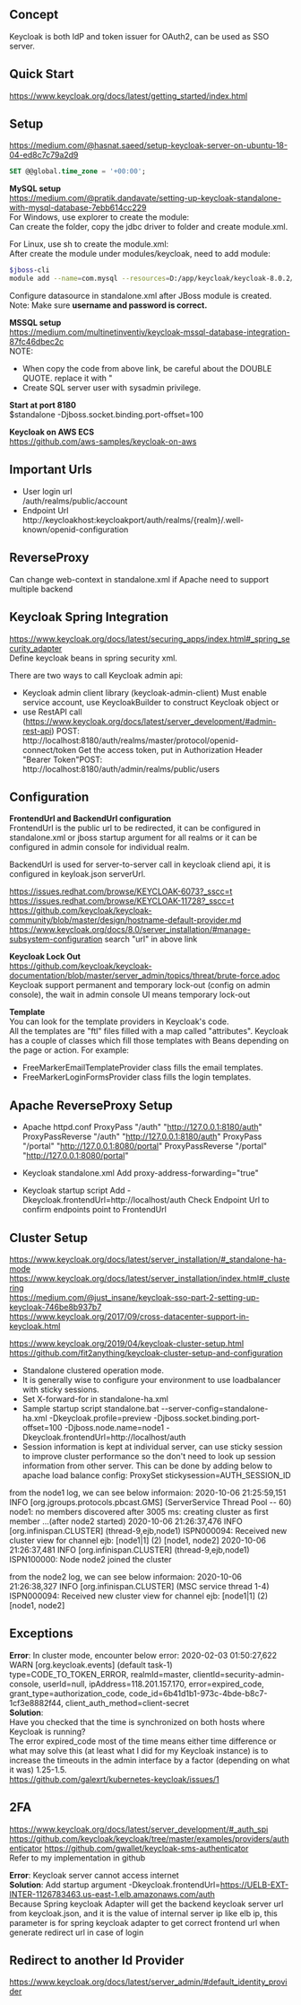 ## Concept
Keycloak is both IdP and token issuer for OAuth2, can be used as SSO server.

## Quick Start
https://www.keycloak.org/docs/latest/getting_started/index.html

## Setup
https://medium.com/@hasnat.saeed/setup-keycloak-server-on-ubuntu-18-04-ed8c7c79a2d9

```sql
SET @@global.time_zone = '+00:00';
```
**MySQL setup**  
https://medium.com/@pratik.dandavate/setting-up-keycloak-standalone-with-mysql-database-7ebb614cc229  
For Windows, use explorer to create the module:  
Can create the folder, copy the jdbc driver to folder and create module.xml.  

For Linux, use sh to create the module.xml:  
After create the module under modules/keycloak, need to add module:  
```sh
$jboss-cli
module add --name=com.mysql --resources=D:/app/keycloak/keycloak-8.0.2/modules/system/layers/keycloak/com/mysql/main/mysql-connector-java-8.0.21.jar --dependencies=javax.api,javax.transaction.api
```

Configure datasource in standalone.xml after JBoss module is created.  
Note: Make sure **username and password is correct.**

**MSSQL setup**  
https://medium.com/multinetinventiv/keycloak-mssql-database-integration-87fc46dbec2c  
NOTE:  
- When copy the code from above link, be careful about the DOUBLE QUOTE. replace it with "  
- Create SQL server user with sysadmin privilege.  

**Start at port 8180**  
$standalone -Djboss.socket.binding.port-offset=100

**Keycloak on AWS ECS**  
https://github.com/aws-samples/keycloak-on-aws

## Important Urls  
- User login url  
/auth/realms/public/account  
- Endpoint Url  
http://keycloakhost:keycloakport/auth/realms/{realm}/.well-known/openid-configuration   

## ReverseProxy
Can change web-context in standalone.xml if Apache need to support multiple backend  

## Keycloak Spring Integration
https://www.keycloak.org/docs/latest/securing_apps/index.html#_spring_security_adapter  
Define keycloak beans in spring security xml.  

There are two ways to call Keycloak admin api:
- Keycloak admin client library (keycloak-admin-client)
Must enable service account, use KeycloakBuilder to construct Keycloak object
or
- use RestAPI call (https://www.keycloak.org/docs/latest/server_development/#admin-rest-api)
POST: http://localhost:8180/auth/realms/master/protocol/openid-connect/token Get the access token, put in Authorization Header "Bearer Token"POST: http://localhost:8180/auth/admin/realms/public/users

## Configuration
**FrontendUrl and BackendUrl configuration**  
FrontendUrl is the public url to be redirected, it can be configured in standalone.xml or jboss startup argument for all realms or it can be configured in admin console for individual realm.

BackendUrl is used for server-to-server call in keycloak cliend api, it is configured in keyloak.json serverUrl.

https://issues.redhat.com/browse/KEYCLOAK-6073?_sscc=t
https://issues.redhat.com/browse/KEYCLOAK-11728?_sscc=t
https://github.com/keycloak/keycloak-community/blob/master/design/hostname-default-provider.md
https://www.keycloak.org/docs/8.0/server_installation/#manage-subsystem-configuration
search "url" in above link

**Keycloak Lock Out**  
https://github.com/keycloak/keycloak-documentation/blob/master/server_admin/topics/threat/brute-force.adoc  
Keycloak support permanent and temporary lock-out (config on admin console), the wait in admin console UI means temporary lock-out

**Template**  
You can look for the template providers in Keycloak's code.  
All the templates are "ftl" files filled with a map called "attributes". Keycloak has a couple of classes which fill those templates with Beans depending on the page or action. For example:  
- FreeMarkerEmailTemplateProvider class fills the email templates.  
- FreeMarkerLoginFormsProvider class fills the login templates.  

## Apache ReverseProxy Setup
- Apache httpd.conf
ProxyPass "/auth"  "http://127.0.0.1:8180/auth"
ProxyPassReverse "/auth"  "http://127.0.0.1:8180/auth"
ProxyPass "/portal"  "http://127.0.0.1:8080/portal"
ProxyPassReverse "/portal"  "http://127.0.0.1:8080/portal"

- Keycloak standalone.xml
Add proxy-address-forwarding="true"

- Keycloak startup script
Add -Dkeycloak.frontendUrl=http://localhost/auth 
Check Endpoint Url to confirm endpoints point to FrontendUrl

## Cluster Setup
https://www.keycloak.org/docs/latest/server_installation/#_standalone-ha-mode  
https://www.keycloak.org/docs/latest/server_installation/index.html#_clustering  
https://medium.com/@just_insane/keycloak-sso-part-2-setting-up-keycloak-746be8b937b7  
https://www.keycloak.org/2017/09/cross-datacenter-support-in-keycloak.html  

https://www.keycloak.org/2019/04/keycloak-cluster-setup.html  
https://github.com/fit2anything/keycloak-cluster-setup-and-configuration

- Standalone clustered operation mode.
- It is generally wise to configure your environment to use loadbalancer with sticky sessions.
- Set X-forward-for in standalone-ha.xml
- Sample startup script
standalone.bat --server-config=standalone-ha.xml -Dkeycloak.profile=preview -Djboss.socket.binding.port-offset=100 -Djboss.node.name=node1 -Dkeycloak.frontendUrl=http://localhost/auth
- Session information is kept at individual server, can use sticky session to improve cluster performance so the don't need to look up session information from other server. This can be done by adding below to apache load balance config:
ProxySet stickysession=AUTH_SESSION_ID

from the node1 log, we can see below informaion:
2020-10-06 21:25:59,151 INFO  [org.jgroups.protocols.pbcast.GMS] (ServerService Thread Pool -- 60) node1: no members discovered after 3005 ms: creating cluster as first member
...(after node2 started)
2020-10-06 21:26:37,476 INFO  [org.infinispan.CLUSTER] (thread-9,ejb,node1) ISPN000094: Received new cluster view for channel ejb: [node1|1] (2) [node1, node2]
2020-10-06 21:26:37,481 INFO  [org.infinispan.CLUSTER] (thread-9,ejb,node1) ISPN100000: Node node2 joined the cluster

from the node2 log, we can see below informaion:
2020-10-06 21:26:38,327 INFO  [org.infinispan.CLUSTER] (MSC service thread 1-4) ISPN000094: Received new cluster view for channel ejb: [node1|1] (2) [node1, node2]

## Exceptions
**Error**: In cluster mode, encounter below error:
2020-02-03 01:50:27,622 WARN  [org.keycloak.events] (default task-1) type=CODE_TO_TOKEN_ERROR, realmId=master, clientId=security-admin-console, userId=null, ipAddress=118.201.157.170, error=expired_code, grant_type=authorization_code, code_id=6b41d1b1-973c-4bde-b8c7-1cf3e8882f44, client_auth_method=client-secret  
**Solution**:  
Have you checked that the time is synchronized on both hosts where Keycloak is running?  
The error expired_code most of the time means either time difference or what may solve this (at least what I did for my Keycloak instance) is to increase the timeouts in the admin interface by a factor (depending on what it was) 1.25-1.5.  
https://github.com/galexrt/kubernetes-keycloak/issues/1

## 2FA
https://www.keycloak.org/docs/latest/server_development/#_auth_spi
https://github.com/keycloak/keycloak/tree/master/examples/providers/authenticator
https://github.com/gwallet/keycloak-sms-authenticator  
Refer to my implementation in github

**Error**: Keycloak server cannot access internet  
**Solution**: Add startup argument -Dkeycloak.frontendUrl=https://UELB-EXT-INTER-1126783463.us-east-1.elb.amazonaws.com/auth  
Because Spring keycloak Adapter will get the backend keycloak server url from keycloak.json, and it is the value of internal server ip like elb ip, this parameter is for spring keycloak adapter to get correct frontend url when generate redirect url in case of login

## Redirect to another Id Provider
https://www.keycloak.org/docs/latest/server_admin/#default_identity_provider
